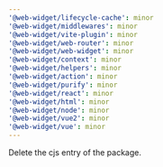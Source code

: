 ```yaml
---
'@web-widget/lifecycle-cache': minor
'@web-widget/middlewares': minor
'@web-widget/vite-plugin': minor
'@web-widget/web-router': minor
'@web-widget/web-widget': minor
'@web-widget/context': minor
'@web-widget/helpers': minor
'@web-widget/action': minor
'@web-widget/purify': minor
'@web-widget/react': minor
'@web-widget/html': minor
'@web-widget/node': minor
'@web-widget/vue2': minor
'@web-widget/vue': minor
---
```


Delete the cjs entry of the package.
